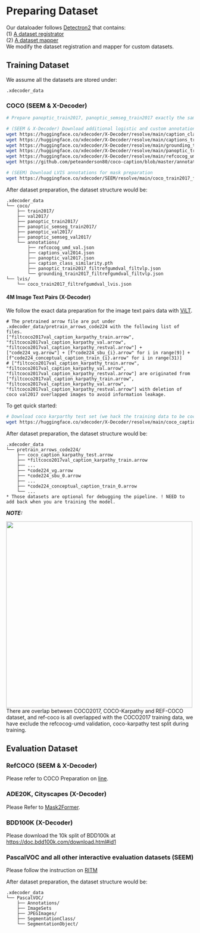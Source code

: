 # Preparing Dataset
Our dataloader follows [Detectron2](https://github.com/facebookresearch/detectron2) that contains: <br/>
(1) [A dataset registrator](datasets/registration) <br/>
(2) [A dataset mapper](datasets/dataset_mappers) <br/>
We modify the dataset registration and mapper for custom datasets.

## Training Dataset
We assume all the datasets are stored under:
```
.xdecoder_data
```

### COCO (SEEM & X-Decoder)

```sh
# Prepare panoptic_train2017, panoptic_semseg_train2017 exactly the same as [Mask2Fomer](https://github.com/facebookresearch/Mask2Former/tree/main/datasets)

# (SEEM & X-Decoder) Download additional logistic and custom annotation files to .xdecoder_data/coco/annotations
wget https://huggingface.co/xdecoder/X-Decoder/resolve/main/caption_class_similarity.pth
wget https://huggingface.co/xdecoder/X-Decoder/resolve/main/captions_train2017_filtrefgumdval_filtvlp.json
wget https://huggingface.co/xdecoder/X-Decoder/resolve/main/grounding_train2017_filtrefgumdval_filtvlp.json
wget https://huggingface.co/xdecoder/X-Decoder/resolve/main/panoptic_train2017_filtrefgumdval_filtvlp.json
wget https://huggingface.co/xdecoder/X-Decoder/resolve/main/refcocog_umd_val.json
wget https://github.com/peteanderson80/coco-caption/blob/master/annotations/captions_val2014.json

# (SEEM) Download LVIS annotations for mask preparation
wget https://huggingface.co/xdecoder/SEEM/resolve/main/coco_train2017_filtrefgumdval_lvis.json
```

After dataset preparation, the dataset structure would be:
```
.xdecoder_data
└── coco/
    ├── train2017/
    ├── val2017/
    ├── panoptic_train2017/
    ├── panoptic_semseg_train2017/
    ├── panoptic_val2017/
    ├── panoptic_semseg_val2017/
    └── annotations/
        ├── refcocog_umd_val.json
        ├── captions_val2014.json
        ├── panoptic_val2017.json
        ├── caption_class_similarity.pth
        ├── panoptic_train2017_filtrefgumdval_filtvlp.json
        └── grounding_train2017_filtrefgumdval_filtvlp.json
└── lvis/
    └── coco_train2017_filtrefgumdval_lvis.json
```

#### 4M Image Text Pairs (X-Decoder)
We follow the exact data preparation for the image text pairs data with [ViLT](https://github.com/dandelin/ViLT/blob/master/DATA.md).
```
# The pretrained arrow file are put under .xdecoder_data/pretrain_arrows_code224 with the following list of files.
["filtcoco2017val_caption_karpathy_train.arrow", "filtcoco2017val_caption_karpathy_val.arrow", "filtcoco2017val_caption_karpathy_restval.arrow"] + ["code224_vg.arrow"] + [f"code224_sbu_{i}.arrow" for i in range(9)] + [f"code224_conceptual_caption_train_{i}.arrow" for i in range(31)]
# ["filtcoco2017val_caption_karpathy_train.arrow", "filtcoco2017val_caption_karpathy_val.arrow", "filtcoco2017val_caption_karpathy_restval.arrow"] are originated from ["filtcoco2017val_caption_karpathy_train.arrow", "filtcoco2017val_caption_karpathy_val.arrow", "filtcoco2017val_caption_karpathy_restval.arrow"] with deletion of coco val2017 overlapped images to avoid information leakage.
```

To get quick started:
```sh 
# Download coco karparthy test set (we hack the training data to be coco_caption_karpathy_test.arrow only for quick start in the codebase)
wget https://huggingface.co/xdecoder/X-Decoder/resolve/main/coco_caption_karpathy_test.arrow
```

After dataset preparation, the dataset structure would be:
```
.xdecoder_data
└── pretrain_arrows_code224/
    ├── coco_caption_karpathy_test.arrow
    ├── *filtcoco2017val_caption_karpathy_train.arrow
    ├── ...
    ├── *code224_vg.arrow
    ├── *code224_sbu_0.arrow
    ├── ...
    ├── *code224_conceptual_caption_train_0.arrow
    └── ...
* Those datasets are optional for debugging the pipeline. ! NEED to add back when you are training the model.
```

***NOTE:***

<img src="https://user-images.githubusercontent.com/11957155/226159078-7f817452-76f8-44f4-af7a-9f13f3e02554.png" width="500">
There are overlap between COCO2017, COCO-Karpathy and REF-COCO dataset, and ref-coco is all overlapped with the COCO2017 training data, we have exclude the refcocog-umd validation, coco-karpathy test split during training.

## Evaluation Dataset

### RefCOCO (SEEM & X-Decoder)
Please refer to COCO Preparation on [line]().

### ADE20K, Cityscapes (X-Decoder)
Please Refer to [Mask2Former](https://github.com/facebookresearch/Mask2Former/tree/main/datasets).

### BDD100K (X-Decoder)
Please download the 10k split of BDD100k at https://doc.bdd100k.com/download.html#id1

### PascalVOC and all other interactive evaluation datasets (SEEM)
Please follow the instruction on [RITM](https://github.com/SamsungLabs/ritm_interactive_segmentation)

After dataset preparation, the dataset structure would be:
```
.xdecoder_data
└── PascalVOC/
    ├── Annotations/
    ├── ImageSets
    ├── JPEGImages/
    ├── SegmentationClass/
    └── SegmentationObject/
```

